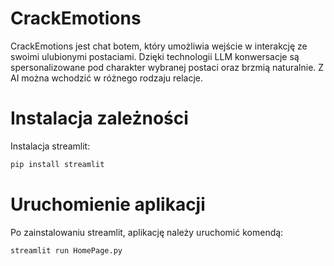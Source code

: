 # CrackEmotions
CrackEmotions jest chat botem, który umożliwia wejście w interakcję ze swoimi ulubionymi postaciami. Dzięki technologii LLM konwersacje są spersonalizowane pod charakter wybranej postaci oraz brzmią naturalnie. Z AI można wchodzić w różnego rodzaju relacje.

# Instalacja zależności
Instalacja streamlit:
```Bash
pip install streamlit
```

# Uruchomienie aplikacji
Po zainstalowaniu streamlit, aplikację należy uruchomić komendą:
```Bash
streamlit run HomePage.py
```